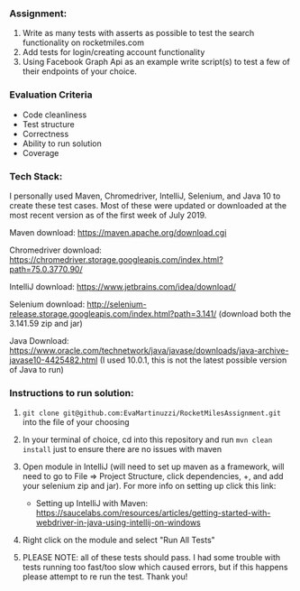 ### Assignment:
1. Write as many tests with asserts as possible to test the search functionality on rocketmiles.com
3. Add tests for login/creating account functionality
4. Using Facebook Graph Api as an example write script(s) to test a few of their endpoints of your choice. 

### Evaluation Criteria
* Code cleanliness
* Test structure
* Correctness
* Ability to run solution
* Coverage

### Tech Stack:
I personally used Maven, Chromedriver, IntelliJ, Selenium, and Java 10 to create these test cases.  Most of these were updated or downloaded at the most recent version as of the first week of July 2019.

Maven download: https://maven.apache.org/download.cgi

Chromedriver download:  https://chromedriver.storage.googleapis.com/index.html?path=75.0.3770.90/

IntelliJ download: https://www.jetbrains.com/idea/download/

Selenium download: http://selenium-release.storage.googleapis.com/index.html?path=3.141/ (download both the 3.141.59 zip and jar)

Java Download: https://www.oracle.com/technetwork/java/javase/downloads/java-archive-javase10-4425482.html (I used 10.0.1, this is not the latest possible version of Java to run)


### Instructions to run solution:

1. ```git clone git@github.com:EvaMartinuzzi/RocketMilesAssignment.git``` into the file of your choosing
2. In your terminal of choice, cd into this repository and run ```mvn clean install``` just to ensure there are no issues with maven
3. Open module in IntelliJ (will need to set up maven as a framework, will need to go to File => Project Structure, click dependencies, +, and add your selenium zip and jar).  For more info on setting up click this link:

      * Setting up IntelliJ with Maven: https://saucelabs.com/resources/articles/getting-started-with-webdriver-in-java-using-intellij-on-windows
4. Right click on the module and select "Run All Tests"
5. PLEASE NOTE:  all of these tests should pass.  I had some trouble with tests running too fast/too slow which caused errors, but if this happens please attempt to re run the test.  Thank you!
